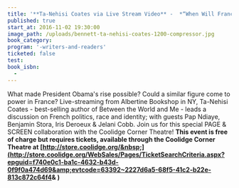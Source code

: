 ```yaml
---
title: '**Ta-Nehisi Coates via Live Stream Video** -  *“When Will France Have Its Barack Obama?”*'
published: true
start_at: 2016-11-02 19:30:00
image_path: /uploads/bennett-ta-nehisi-coates-1200-compressor.jpg
book_category:
program: '-writers-and-readers'
ticketed: false
test:
book_isbn:
  -
---
```



What made President Obama's rise possible? Could a similar figure come to power in France? Live-streaming from Albertine Bookshop in NY, Ta-Nehisi Coates - best-selling author of Between the World and Me - leads a discussion on French politics, race and identity; with guests Pap Ndiaye, Benjamin Stora, Iris Deroeux & Jelani Cobb. Join us for this special PAGE & SCREEN collaboration with the Coolidge Corner Theatre!&nbsp;**This event is free of charge but requires tickets, available through the Coolidge Corner Theatre at [http://store.coolidge.org/&nbsp;](http://store.coolidge.org/WebSales/Pages/TicketSearchCriteria.aspx?epguid=f740e0c1-ba1c-4632-b43d-0f9f0a474d69&amp;evtcode=63392~2227d6a5-68f5-41c2-b22e-813c872c64f4&amp;  )
<br>&nbsp;**